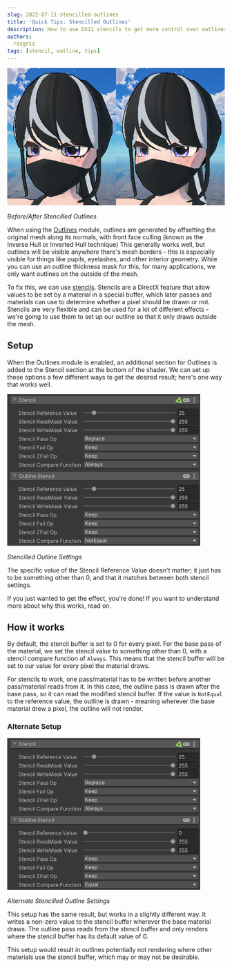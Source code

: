 ```yaml
---
slug: 2022-07-11-stencilled-outlines
title: 'Quick Tips: Stencilled Outlines'
description: How to use DX11 stencils to get more control over outlines.
authors:
  razgriz
tags: [stencil, outline, tips]
---
```


![Before and After Stencilled Outlines](stencilled-outlines-fixed.png)

*Before/After Stencilled Outlines*

When using the [Outlines](/outlines/main) module, outlines are generated by offsetting the original mesh along its normals, with front face culling (known as the Inverse Hull or Inverted Hull technique) This generally works well, but outlines will be visible anywhere there's mesh borders - this is especially visible for things like pupils, eyelashes, and other interior geometry. While you can use an outline thickness mask for this, for many applications, we only want outlines on the outside of the mesh.

To fix this, we can use [stencils](/rendering/stencil). Stencils are a DirectX feature that allow values to be set by a material in a special buffer, which later passes and materials can use to determine whether a pixel should be drawn or not. Stencils are very flexible and can be used for a lot of different effects - we're going to use them to set up our outline so that it only draws outside the mesh.

## Setup

When the Outlines module is enabled, an additional section for Outlines is added to the Stencil section at the bottom of the shader. We can set up these options a few different ways to get the desired result; here's one way that works well.

![Stencilled Outline Settings](stencilled-outlines-settings.png)

*Stencilled Outline Settings*

The specific value of the Stencil Reference Value doesn't matter; it just has to be something other than 0, and that it matches between both stencil settings.

If you just wanted to get the effect, you're done! If you want to understand more about why this works, read on.

## How it works

By default, the stencil buffer is set to 0 for every pixel. For the base pass of the material, we set the stencil value to something other than 0, with a stencil compare function of `Always`. This means that the stencil buffer will be set to our value for every pixel the material draws.

For stencils to work, one pass/material has to be written before another pass/material reads from it. In this case, the outline pass is drawn after the base pass, so it can read the modified stencil buffer. If the value is `NotEqual` to the reference value, the outline is drawn - meaning wherever the base material drew a pixel, the outline will not render.

### Alternate Setup

![Alternate Stencilled Outline Settings](stencilled-outlines-settings2.png)

*Alternate Stencilled Outline Settings*

This setup has the same result, but works in a slightly different way. It writes a non-zero value to the stencil buffer wherever the base material draws. The outline pass reads from the stencil buffer and only renders where the stencil buffer has its default value of 0.

This setup would result in outlines potentially not rendering where other materials use the stencil buffer, which may or may not be desirable.
